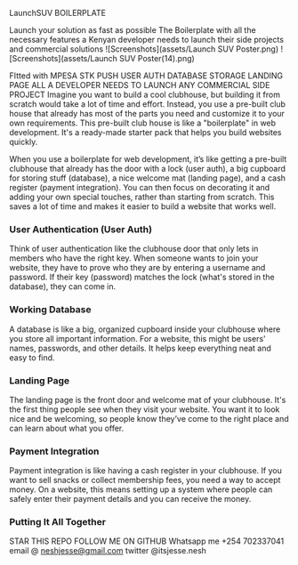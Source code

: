 LaunchSUV  BOILERPLATE

Launch your solution as fast as possible
The Boilerplate with all the necessary features a Kenyan developer needs to launch their side projects and commercial solutions
![Screenshots](assets/Launch SUV Poster.png)
![Screenshots](assets/Launch SUV Poster(14).png)

FItted with
MPESA STK PUSH
USER AUTH
DATABASE STORAGE
LANDING PAGE
ALL A DEVELOPER NEEDS TO LAUNCH ANY COMMERCIAL SIDE PROJECT
Imagine you want to build a cool clubhouse, but building it from scratch would take a lot of time and effort. 
Instead, you use a pre-built club house that already has most of the parts you need and customize it to your own requirements.
This pre-built club house is like a "boilerplate" in web development.
It's a ready-made starter pack that helps you build websites quickly.

When you use a boilerplate for web development, it’s like getting a pre-built clubhouse that already has the door with a lock (user auth), a big cupboard for storing stuff (database), a nice welcome mat (landing page), and a cash register (payment integration). You can then focus on decorating it and adding your own special touches, rather than starting from scratch.
This saves a lot of time and makes it easier to build a website that works well.

### User Authentication (User Auth)
Think of user authentication like the clubhouse door that only lets in members who have the right key. When someone wants to join your website, they have to prove who they are by entering a username and password. If their key (password) matches the lock (what's stored in the database), they can come in.

### Working Database
A database is like a big, organized cupboard inside your clubhouse where you store all important information. For a website, this might be users' names, passwords, and other details. It helps keep everything neat and easy to find.

### Landing Page
The landing page is the front door and welcome mat of your clubhouse. It's the first thing people see when they visit your website. You want it to look nice and be welcoming, so people know they’ve come to the right place and can learn about what you offer.

### Payment Integration
Payment integration is like having a cash register in your clubhouse. If you want to sell snacks or collect membership fees, you need a way to accept money. On a website, this means setting up a system where people can safely enter their payment details and you can receive the money.

### Putting It All Together

STAR THIS REPO
FOLLOW ME ON GITHUB
Whatsapp me +254 702337041
email @ neshjesse@gmail.com
twitter @itsjesse.nesh
